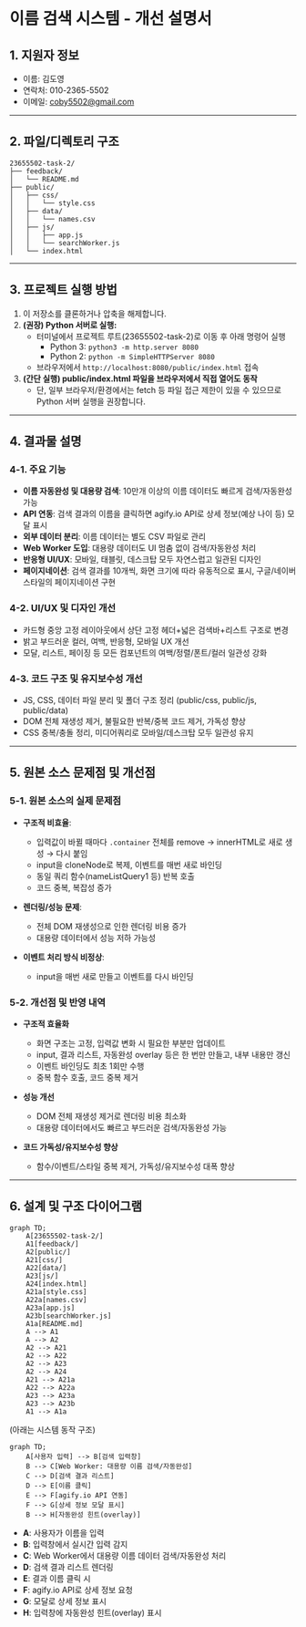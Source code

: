 # 이름 검색 시스템 - 개선 설명서

## 1. 지원자 정보
- 이름: 김도영
- 연락처: 010-2365-5502
- 이메일: coby5502@gmail.com

---

## 2. 파일/디렉토리 구조

```
23655502-task-2/
├── feedback/
│   └── README.md
├── public/
│   ├── css/
│   │   └── style.css
│   ├── data/
│   │   └── names.csv
│   ├── js/
│   │   ├── app.js
│   │   └── searchWorker.js
│   └── index.html
```

---

## 3. 프로젝트 실행 방법

1. 이 저장소를 클론하거나 압축을 해제합니다.
2. **(권장) Python 서버로 실행:**
   - 터미널에서 프로젝트 루트(23655502-task-2)로 이동 후 아래 명령어 실행
     - Python 3: `python3 -m http.server 8080`
     - Python 2: `python -m SimpleHTTPServer 8080`
   - 브라우저에서 `http://localhost:8080/public/index.html` 접속
3. **(간단 실행) public/index.html 파일을 브라우저에서 직접 열어도 동작**
   - 단, 일부 브라우저/환경에서는 fetch 등 파일 접근 제한이 있을 수 있으므로 Python 서버 실행을 권장합니다.

---

## 4. 결과물 설명
### 4-1. 주요 기능
- **이름 자동완성 및 대용량 검색**: 10만개 이상의 이름 데이터도 빠르게 검색/자동완성 가능
- **API 연동**: 검색 결과의 이름을 클릭하면 agify.io API로 상세 정보(예상 나이 등) 모달 표시
- **외부 데이터 분리**: 이름 데이터는 별도 CSV 파일로 관리
- **Web Worker 도입**: 대용량 데이터도 UI 멈춤 없이 검색/자동완성 처리
- **반응형 UI/UX**: 모바일, 태블릿, 데스크탑 모두 자연스럽고 일관된 디자인
- **페이지네이션**: 검색 결과를 10개씩, 화면 크기에 따라 유동적으로 표시, 구글/네이버 스타일의 페이지네이션 구현

### 4-2. UI/UX 및 디자인 개선
- 카드형 중앙 고정 레이아웃에서 상단 고정 헤더+넓은 검색바+리스트 구조로 변경
- 밝고 부드러운 컬러, 여백, 반응형, 모바일 UX 개선
- 모달, 리스트, 페이징 등 모든 컴포넌트의 여백/정렬/폰트/컬러 일관성 강화

### 4-3. 코드 구조 및 유지보수성 개선
- JS, CSS, 데이터 파일 분리 및 폴더 구조 정리 (public/css, public/js, public/data)
- DOM 전체 재생성 제거, 불필요한 반복/중복 코드 제거, 가독성 향상
- CSS 중복/충돌 정리, 미디어쿼리로 모바일/데스크탑 모두 일관성 유지

---

## 5. 원본 소스 문제점 및 개선점

### 5-1. 원본 소스의 실제 문제점
- **구조적 비효율**:
  - 입력값이 바뀔 때마다 `.container` 전체를 remove → innerHTML로 새로 생성 → 다시 붙임
  - input을 cloneNode로 복제, 이벤트를 매번 새로 바인딩
  - 동일 쿼리 함수(nameListQuery1 등) 반복 호출
  - 코드 중복, 복잡성 증가

- **렌더링/성능 문제**:
  - 전체 DOM 재생성으로 인한 렌더링 비용 증가
  - 대용량 데이터에서 성능 저하 가능성

- **이벤트 처리 방식 비정상**:
  - input을 매번 새로 만들고 이벤트를 다시 바인딩

### 5-2. 개선점 및 반영 내역
- **구조적 효율화**
  - 화면 구조는 고정, 입력값 변화 시 필요한 부분만 업데이트
  - input, 결과 리스트, 자동완성 overlay 등은 한 번만 만들고, 내부 내용만 갱신
  - 이벤트 바인딩도 최초 1회만 수행
  - 중복 함수 호출, 코드 중복 제거

- **성능 개선**
  - DOM 전체 재생성 제거로 렌더링 비용 최소화
  - 대용량 데이터에서도 빠르고 부드러운 검색/자동완성 가능

- **코드 가독성/유지보수성 향상**
  - 함수/이벤트/스타일 중복 제거, 가독성/유지보수성 대폭 향상

---

## 6. 설계 및 구조 다이어그램

```mermaid
graph TD;
    A[23655502-task-2/]
    A1[feedback/]
    A2[public/]
    A21[css/]
    A22[data/]
    A23[js/]
    A24[index.html]
    A21a[style.css]
    A22a[names.csv]
    A23a[app.js]
    A23b[searchWorker.js]
    A1a[README.md]
    A --> A1
    A --> A2
    A2 --> A21
    A2 --> A22
    A2 --> A23
    A2 --> A24
    A21 --> A21a
    A22 --> A22a
    A23 --> A23a
    A23 --> A23b
    A1 --> A1a
```

(아래는 시스템 동작 구조)

```mermaid
graph TD;
    A[사용자 입력] --> B[검색 입력창]
    B --> C[Web Worker: 대용량 이름 검색/자동완성]
    C --> D[검색 결과 리스트]
    D --> E[이름 클릭]
    E --> F[agify.io API 연동]
    F --> G[상세 정보 모달 표시]
    B --> H[자동완성 힌트(overlay)]
```

- **A**: 사용자가 이름을 입력
- **B**: 입력창에서 실시간 입력 감지
- **C**: Web Worker에서 대용량 이름 데이터 검색/자동완성 처리
- **D**: 검색 결과 리스트 렌더링
- **E**: 결과 이름 클릭 시
- **F**: agify.io API로 상세 정보 요청
- **G**: 모달로 상세 정보 표시
- **H**: 입력창에 자동완성 힌트(overlay) 표시